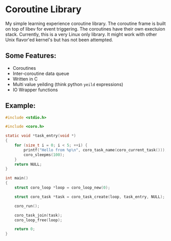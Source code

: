 # Coroutine Library

My simple learning experience coroutine library. The coroutine frame is built on top of
libev for event triggering. The coroutines have their own exectuion stack. Currently, 
this is a very Linux only library. It might work with other Unix flavor'ed kernel's but 
has not been attempted. 

## Some Features:
 * Coroutines
 * Inter-coroutine data queue
 * Written in C
 * Multi value yeilding (think python `yeild` expressions)
 * IO Wrapper functions

## Example:

```c
#include <stdio.h>

#include <coro.h>

static void *task_entry(void *)
{
    for (size_t i = 0; i < 5; ++i) {
        printf("Hello from %p\n", coro_task_name(coro_current_task()));
        coro_sleepms(100);
    }
    return NULL;
}

int main()
{
    struct coro_loop *loop = coro_loop_new(0);

    struct coro_task *task = coro_task_create(loop, task_entry, NULL);

    coro_run();

    coro_task_join(task);
    coro_loop_free(loop);

    return 0;
}
```
